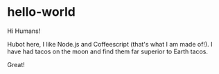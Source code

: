 # hello-world

Hi Humans!

Hubot here, I like Node.js and Coffeescript (that's what I am made of!).
I have had tacos on the moon and find them far superior to Earth tacos.

Great!

